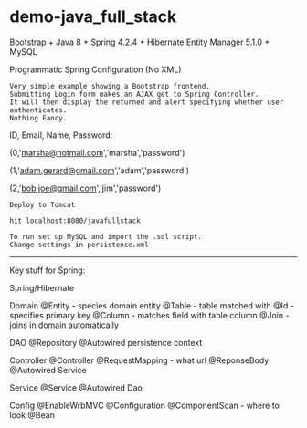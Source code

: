 # demo-java_full_stack

Bootstrap + Java 8 + Spring 4.2.4 + Hibernate Entity Manager 5.1.0 + MySQL

Programmatic Spring Configuration (No XML)

```
Very simple example showing a Bootstrap frontend.  
Submitting Login form makes an AJAX get to Spring Controller.  
It will then display the returned and alert specifying whether user authenticates.
Nothing Fancy.
```
ID, Email, Name, Password:

(0,'marsha@hotmail.com','marsha','password')

(1,'adam.gerard@gmail.com','adam','password')

(2,'bob.joe@gmail.com','jim','password')

```
Deploy to Tomcat

hit localhost:8080/javafullstack
```

```
To run set up MySQL and import the .sql script.
Change settings in persistence.xml
```

-----------------------------------------------------------------------

Key stuff for Spring:

Spring/Hibernate

Domain
@Entity - species domain entity
@Table - table matched with
@Id - specifies primary key
@Column - matches field with table column
@Join - joins in domain automatically

DAO
@Repository
@Autowired persistence context

Controller
@Controller
@RequestMapping - what url
@ReponseBody
@Autowired Service

Service
@Service
@Autowired Dao

Config
@EnableWrbMVC
@Configuration
@ComponentScan - where to look
@Bean


